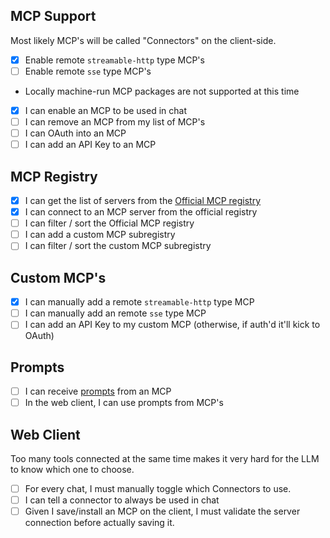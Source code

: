 ## MCP Support

Most likely MCP's will be called "Connectors" on the client-side.

- [x] Enable remote `streamable-http` type MCP's
- [ ] Enable remote `sse` type MCP's
- Locally machine-run MCP packages are not supported at this time
- [x] I can enable an MCP to be used in chat
- [ ] I can remove an MCP from my list of MCP's
- [ ] I can OAuth into an MCP
- [ ] I can add an API Key to an MCP

## MCP Registry

- [x] I can get the list of servers from the [Official MCP registry](./apps/server/src/lib/mcp-registry/index.ts)
- [x] I can connect to an MCP server from the official registry
- [ ] I can filter / sort the Official MCP registry
- [ ] I can add a custom MCP subregistry
- [ ] I can filter / sort the custom MCP subregistry

## Custom MCP's

- [x] I can manually add a remote `streamable-http` type MCP
- [ ] I can manually add an remote `sse` type MCP
- [ ] I can add an API Key to my custom MCP (otherwise, if auth'd it'll kick to OAuth)

## Prompts

- [ ] I can receive [prompts](https://modelcontextprotocol.io/specification/2025-06-18/server/prompts) from an MCP
- [ ] In the web client, I can use prompts from MCP's

## Web Client

Too many tools connected at the same time makes it very hard for the LLM to know which one to choose. 

- [ ] For every chat, I must manually toggle which Connectors to use. 
- [ ] I can tell a connector to always be used in chat
- [ ] Given I save/install an MCP on the client, I must validate the server connection before actually saving it.
